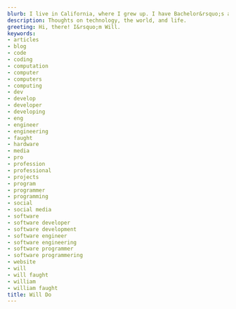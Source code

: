 ```yaml
---
blurb: I live in California, where I grew up. I have Bachelor&rsquo;s and Master&rsquo;s degrees in Computer Science from California Polytechnic State University, California. I&rsquo;m a software engineer professionally. I put my thoughts here sometimes.
description: Thoughts on technology, the world, and life.
greeting: Hi, there! I&rsquo;m Will.
keywords:
- articles
- blog
- code
- coding
- computation
- computer
- computers
- computing
- dev
- develop
- developer
- developing
- eng
- engineer
- engineering
- faught
- hardware
- media
- pro
- profession
- professional
- projects
- program
- programmer
- programming
- social
- social media
- software
- software developer
- software development
- software engineer
- software engineering
- software programmer
- software programmering
- website
- will
- will faught
- william
- william faught
title: Will Do
---
```

